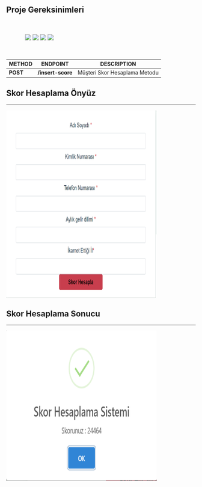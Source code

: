 ## Proje Gereksinimleri

<div style="margin:50px">
    <img align="center" src="https://www.docker.com/sites/default/files/d8/2019-07/vertical-logo-monochromatic.png" width=100px  />
    <img align="center" src="https://logos-download.com/wp-content/uploads/2016/10/Java_logo_icon.png" width=200px />
    <img align="center" src="https://seeklogo.com/images/S/spring-logo-9A2BC78AAF-seeklogo.com.png" width=100px />
      <img align="center" src="https://maven.apache.org/images/maven-logo-black-on-white.png" width=100px />
</div>

| METHOD | ENDPOINT | DESCRIPTION |
| ------ | -------- | ----------- |
| **POST** | **/insert-score** | Müşteri Skor Hesaplama Metodu

## Skor Hesaplama Önyüz
<hr/>
<img align="center" src="web/frontend.png" width="400px" height="500px"/>

## Skor Hesaplama Sonucu
<hr/>
<img align="center" src="web/frontend_score.png" width="400px" height="400px"/>
